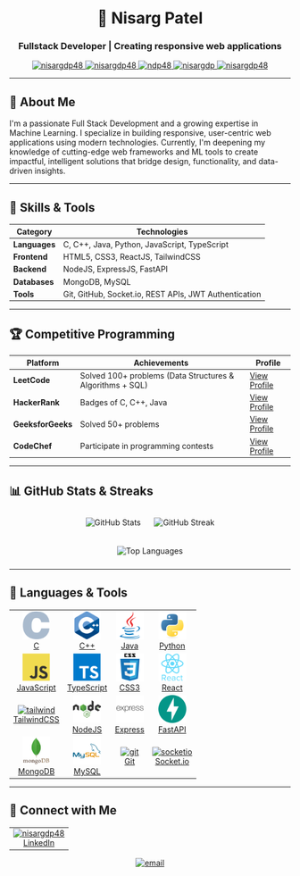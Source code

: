 <h1 align="center">👋 Nisarg Patel</h1>
<h3 align="center">Fullstack Developer | Creating responsive web applications</h3>

<p align="center">
  <a href="https://twitter.com/nisargdp48" target="_blank">
    <img src="https://img.shields.io/twitter/follow/nisargdp48?logo=twitter&style=for-the-badge" alt="nisargdp48" />
  </a>
  <a href="https://linkedin.com/in/nisargdp48" target="_blank">
    <img src="https://img.shields.io/badge/-LinkedIn-blue?style=for-the-badge&logo=linkedin" alt="nisargdp48" />
  </a>
  <a href="https://www.codechef.com/users/ndp48" target="_blank">
    <img src="https://img.shields.io/badge/-CodeChef-5B4638?style=for-the-badge&logo=codechef" alt="ndp48" />
  </a>
  <a href="https://www.hackerrank.com/nisargdp" target="_blank">
    <img src="https://img.shields.io/badge/-HackerRank-2EC866?style=for-the-badge&logo=hackerrank" alt="nisargdp" />
  </a>
  <a href="https://leetcode.com/nisargdp48" target="_blank">
    <img src="https://img.shields.io/badge/-LeetCode-FFA116?style=for-the-badge&logo=leetcode" alt="nisargdp48" />
  </a>
</p>

---

## 🌟 About Me
I'm a passionate Full Stack Development and a growing expertise in Machine Learning. I specialize in building responsive, user-centric web applications using modern technologies. Currently, I'm deepening my knowledge of cutting-edge web frameworks and ML tools to create impactful, intelligent solutions that bridge design, functionality, and data-driven insights.

---

## 🚀 Skills & Tools
| **Category**       | **Technologies**                              |
|--------------------|-----------------------------------------------|
| **Languages**      | C, C++, Java, Python, JavaScript, TypeScript  |
| **Frontend**       | HTML5, CSS3, ReactJS, TailwindCSS            |
| **Backend**        | NodeJS, ExpressJS, FastAPI                   |
| **Databases**      | MongoDB, MySQL                               |
| **Tools**          | Git, GitHub, Socket.io, REST APIs, JWT Authentication |

---

## 🏆 Competitive Programming
| **Platform**       | **Achievements**                              | **Profile**                                                             |
|--------------------|-----------------------------------------------|-------------------------------------------------------------------------|
| **LeetCode**       | Solved 100+ problems (Data Structures & Algorithms + SQL) | [View Profile](https://leetcode.com/nisargdp48)                         |
| **HackerRank**     | Badges of C, C++, Java        | [View Profile](https://www.hackerrank.com/nisargdp)                     |
| **GeeksforGeeks**  | Solved 50+ problems                           | [View Profile](https://auth.geeksforgeeks.org/user/nisargdp48)          |
| **CodeChef**       | Participate in programming contests     | [View Profile](https://www.codechef.com/users/ndp48)  

---

## 📊 GitHub Stats & Streaks
<p align="center">
  <img src="https://github-readme-stats.vercel.app/api?username=nisarg48&show_icons=true&theme=radical" alt="GitHub Stats" width="45%" style="margin: 10px;" />
  <img src="https://github-readme-streak-stats.herokuapp.com/?user=nisarg48&theme=radical" alt="GitHub Streak" width="45%" style="margin: 10px;" />
</p>
<p align="center">
  <img src="https://github-readme-stats.vercel.app/api/top-langs?username=nisarg48&show_icons=true&locale=en&layout=compact&theme=radical" alt="Top Languages" style="margin: 10px;" />
</p>

---

## 🧰 Languages & Tools
<table align="center">
  <tr>
    <td align="center">
      <a href="https://www.cprogramming.com/" target="_blank" rel="noreferrer">
        <img src="https://raw.githubusercontent.com/devicons/devicon/master/icons/c/c-original.svg" alt="c" width="50" height="50"/>
        <br>C
      </a>
    </td>
    <td align="center">
      <a href="https://www.w3schools.com/cpp/" target="_blank" rel="noreferrer">
        <img src="https://raw.githubusercontent.com/devicons/devicon/master/icons/cplusplus/cplusplus-original.svg" alt="cplusplus" width="50" height="50"/>
        <br>C++
      </a>
    </td>
    <td align="center">
      <a href="https://www.java.com" target="_blank" rel="noreferrer">
        <img src="https://raw.githubusercontent.com/devicons/devicon/master/icons/java/java-original.svg" alt="java" width="50" height="50"/>
        <br>Java
      </a>
    </td>
    <td align="center">
      <a href="https://www.python.org" target="_blank" rel="noreferrer">
        <img src="https://raw.githubusercontent.com/devicons/devicon/master/icons/python/python-original.svg" alt="python" width="50" height="50"/>
        <br>Python
      </a>
    </td>
  </tr>
  <tr>
    <td align="center">
      <a href="https://developer.mozilla.org/en-US/docs/Web/JavaScript" target="_blank" rel="noreferrer">
        <img src="https://raw.githubusercontent.com/devicons/devicon/master/icons/javascript/javascript-original.svg" alt="javascript" width="50" height="50"/>
        <br>JavaScript
      </a>
    </td>
    <td align="center">
      <a href="https://www.typescriptlang.org/" target="_blank" rel="noreferrer">
        <img src="https://raw.githubusercontent.com/devicons/devicon/master/icons/typescript/typescript-original.svg" alt="typescript" width="50" height="50"/>
        <br>TypeScript
      </a>
    </td>
    <td align="center">
      <a href="https://www.w3schools.com/css/" target="_blank" rel="noreferrer">
        <img src="https://raw.githubusercontent.com/devicons/devicon/master/icons/css3/css3-original-wordmark.svg" alt="css3" width="50" height="50"/>
        <br>CSS3
      </a>
    </td>
    <td align="center">
      <a href="https://reactjs.org/" target="_blank" rel="noreferrer">
        <img src="https://raw.githubusercontent.com/devicons/devicon/master/icons/react/react-original-wordmark.svg" alt="react" width="50" height="50"/>
        <br>React
      </a>
    </td>
  </tr>
  <tr>
    <td align="center">
      <a href="https://tailwindcss.com/" target="_blank" rel="noreferrer">
        <img src="https://www.vectorlogo.zone/logos/tailwindcss/tailwindcss-icon.svg" alt="tailwind" width="50" height="50"/>
        <br>TailwindCSS
      </a>
    </td>
    <td align="center">
      <a href="https://nodejs.org" target="_blank" rel="noreferrer">
        <img src="https://raw.githubusercontent.com/devicons/devicon/master/icons/nodejs/nodejs-original-wordmark.svg" alt="nodejs" width="50" height="50"/>
        <br>NodeJS
      </a>
    </td>
    <td align="center">
      <a href="https://expressjs.com" target="_blank" rel="noreferrer">
        <img src="https://raw.githubusercontent.com/devicons/devicon/master/icons/express/express-original-wordmark.svg" alt="express" width="50" height="50"/>
        <br>Express
      </a>
    </td>
    <td align="center">
      <a href="https://fastapi.tiangolo.com/" target="_blank" rel="noreferrer">
        <img src="https://raw.githubusercontent.com/devicons/devicon/master/icons/fastapi/fastapi-original.svg" alt="fastapi" width="50" height="50"/>
        <br>FastAPI
      </a>
    </td>
  </tr>
  <tr>
    <td align="center">
      <a href="https://www.mongodb.com/" target="_blank" rel="noreferrer">
        <img src="https://raw.githubusercontent.com/devicons/devicon/master/icons/mongodb/mongodb-original-wordmark.svg" alt="mongodb" width="50" height="50"/>
        <br>MongoDB
      </a>
    </td>
    <td align="center">
      <a href="https://www.mysql.com/" target="_blank" rel="noreferrer">
        <img src="https://raw.githubusercontent.com/devicons/devicon/master/icons/mysql/mysql-original-wordmark.svg" alt="mysql" width="50" height="50"/>
        <br>MySQL
      </a>
    </td>
    <td align="center">
      <a href="https://git-scm.com/" target="_blank" rel="noreferrer">
        <img src="https://www.vectorlogo.zone/logos/git-scm/git-scm-icon.svg" alt="git" width="50" height="50"/>
        <br>Git
      </a>
    </td>
    <td align="center">
      <a href="https://socket.io/" target="_blank" rel="noreferrer">
        <img src="https://www.vectorlogo.zone/logos/socketio/socketio-icon.svg" alt="socketio" width="50" height="50"/>
        <br>Socket.io
      </a>
    </td>
  </tr>
</table>

---

## 📌 Connect with Me
<table align="center">
  <tr>
    <td align="center">
      <a href="https://linkedin.com/in/nisargdp48" target="_blank">
        <img src="https://raw.githubusercontent.com/rahuldkjain/github-profile-readme-generator/master/src/images/icons/Social/linked-in-alt.svg" alt="nisargdp48" height="40" width="50" />
        <br>LinkedIn
      </a>
    </td>
  </tr>
</table>
<p align="center">
  <a href="mailto:nisargdp48@gmail.com">
    <img src="https://img.shields.io/badge/Email-nisargdp48%40gmail.com-red?style=for-the-badge&logo=gmail" alt="email" />
  </a>
</p>
